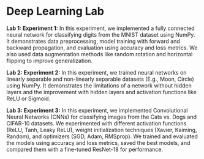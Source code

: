 # Deep Learning Lab

**Lab 1: Experiment 1:** In this experiment, we implemented a fully connected neural network for classifying digits from the MNIST dataset using NumPy. It demonstrates data preprocessing, model training with forward and backward propagation, and evaluation using accuracy and loss metrics. We also used data augmentation methods like random rotation and horizontal flipping to improve generalization.

**Lab 2: Experiment 2:** In this experiment, we trained neural networks on linearly separable and non-linearly separable datasets (E.g., Moon, Circle) using NumPy. It demonstrates the limitations of a network without hidden layers and the improvement with hidden layers and activation functions like ReLU or Sigmoid.

**Lab 3: Experiment 3:** In this experiment, we implemented Convolutional Neural Networks (CNNs) for classifying images from the Cats vs. Dogs and CIFAR-10 datasets. We experimented with different activation functions (ReLU, Tanh, Leaky ReLU), weight initialization techniques (Xavier, Kaiming, Random), and optimizers (SGD, Adam, RMSprop). We trained and evaluated the models using accuracy and loss metrics, saved the best models, and compared them with a fine-tuned ResNet-18 for performance.
